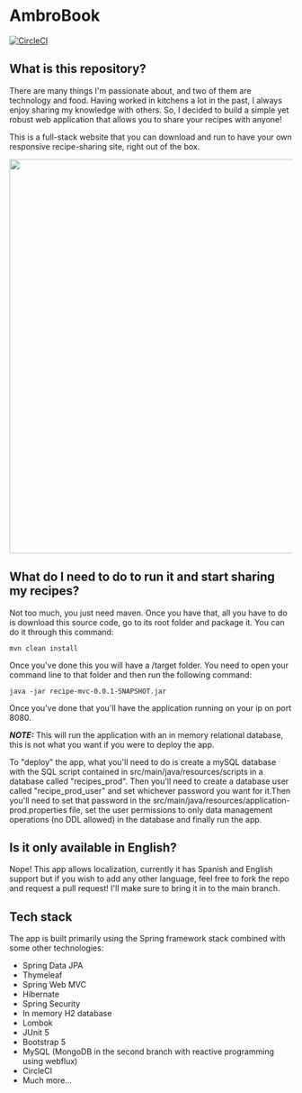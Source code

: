 # AmbroBook

[![CircleCI](https://circleci.com/gh/FedericoBonel/recipe-mvc/tree/main.svg?style=svg&circle-token=02cc6eefb0d097c7eb8fc60ef8c4f69ea60ba0a7)](https://circleci.com/gh/FedericoBonel/recipe-mvc/tree/main)

## What is this repository?
There are many things I'm passionate about, and two of them are technology and food. Having worked in kitchens a lot in the past, I always enjoy sharing my knowledge with others. So, I decided to build a simple yet robust web application that allows you to share your recipes with anyone!

This is a full-stack website that you can download and run to have your own responsive recipe-sharing site, right out of the box.

<img src="src/main/resources/static/images/AmbroBook.gif" width="700px">

## What do I need to do to run it and start sharing my recipes?
Not too much, you just need maven. Once you have that, all you have to do is download this source code, go to its root 
folder and package it. You can do it through this command:

    mvn clean install

Once you've done this you will have a /target folder. You need to open your command line to that folder and then run 
the following command:

    java -jar recipe-mvc-0.0.1-SNAPSHOT.jar

Once you've done that you'll have the application running on your ip on port 8080.

**_NOTE:_**  This will run the application with an in memory relational database, this is not what you want if you 
were to deploy the app.

To "deploy" the app, what you'll need to do is create a mySQL database with the SQL script contained in 
src/main/java/resources/scripts in a database called "recipes_prod".
Then you'll need to create a database user called "recipe_prod_user" and set whichever password you want for it.Then 
you'll 
need to set that 
password in the src/main/java/resources/application-prod.properties file, set the user permissions to only data 
management operations (no DDL allowed) in the database and finally run the app.

## Is it only available in English?
Nope! This app allows localization, currently it has Spanish and English support but if you wish to add any other 
language, feel free to fork the repo and request a pull request! I'll make sure to bring it in to the main branch.

## Tech stack
The app is built primarily using the Spring framework stack combined with some other technologies:
* Spring Data JPA
* Thymeleaf
* Spring Web MVC
* Hibernate
* Spring Security
* In memory H2 database
* Lombok
* JUnit 5
* Bootstrap 5
* MySQL (MongoDB in the second branch with reactive programming using webflux)
* CircleCI
* Much more...

